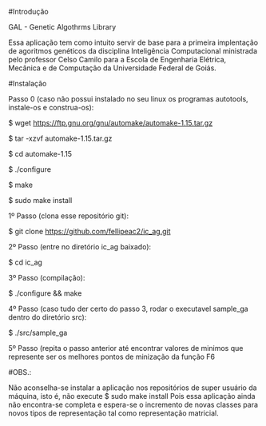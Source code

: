 
#Introdução

GAL - Genetic Algothrms Library

Essa aplicação tem como intuito servir de base para a primeira implentação de agoritmos genéticos da disciplina
Inteligência Computacional ministrada pelo professor Celso Camilo para a Escola de Engenharia Elétrica, Mecânica
e de Computação da Universidade Federal de Goiás.

#Instalação

Passo 0 (caso não possui instalado no seu linux os programas autotools, instale-os e construa-os):

$ wget https://ftp.gnu.org/gnu/automake/automake-1.15.tar.gz

$ tar -xzvf automake-1.15.tar.gz

$ cd automake-1.15

$ ./configure

$ make

$ sudo make install

1º Passo (clona esse repositório git):

$ git clone https://github.com/fellipeac2/ic_ag.git

2º Passo (entre no diretório ic_ag baixado):

$ cd ic_ag

3º Passo (compilação):

$ ./configure && make


4º Passo (caso tudo der certo do passo 3, rodar o executavel sample_ga dentro do diretório src):

$ ./src/sample_ga

5º Passo (repita o passo anterior até encontrar valores de minimos que represente ser os melhores pontos de minização da função
F6

#OBS.:

Não aconselha-se instalar a aplicação nos repositórios de super usuário da máquina, isto é, não execute 
$ sudo make install
Pois essa aplicação ainda não encontra-se completa e espera-se o incremento de novas classes para novos tipos de representação
tal como representação matricial.
